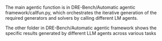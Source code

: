 The main agentic function is in DRE-Bench/Automatic agentic framework/callfun.py, which orchestrates the iterative generation of the required generators and solvers by calling different LM agents.

The other folder in DRE-Bench/Automatic agentic framework shows the specific results generated by different LLM agents across various tasks
